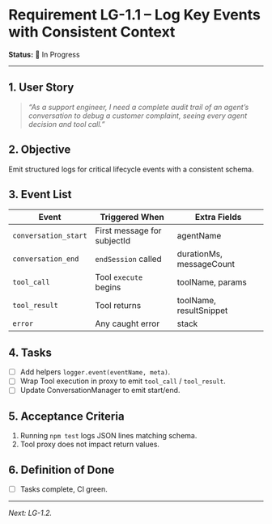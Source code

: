 # Requirement LG-1.1 – Log Key Events with Consistent Context

**Status:** 🚧 In Progress

---

## 1. User Story

> *“As a support engineer, I need a complete audit trail of an agent’s conversation to debug a customer complaint, seeing every agent decision and tool call.”*

## 2. Objective

Emit structured logs for critical lifecycle events with a consistent schema.

## 3. Event List

| Event | Triggered When | Extra Fields |
|-------|----------------|--------------|
| `conversation_start` | First message for subjectId | agentName |
| `conversation_end`   | `endSession` called | durationMs, messageCount |
| `tool_call`          | Tool `execute` begins | toolName, params |
| `tool_result`        | Tool returns | toolName, resultSnippet |
| `error`              | Any caught error | stack |

## 4. Tasks

- [ ] Add helpers `logger.event(eventName, meta)`.
- [ ] Wrap Tool execution in proxy to emit `tool_call` / `tool_result`.
- [ ] Update ConversationManager to emit start/end.

## 5. Acceptance Criteria

1. Running `npm test` logs JSON lines matching schema.
2. Tool proxy does not impact return values.

## 6. Definition of Done

- [ ] Tasks complete, CI green.

---

*Next: LG-1.2.* 